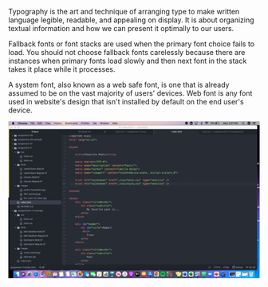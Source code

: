 Typography is the art and technique of arranging type to make written language legible, readable, and appealing on display. It is about organizing textual information and how we can present it optimally to our users.

Fallback fonts or font stacks are used when the primary font choice fails to load. You should not choose fallback fonts carelessly because there are instances when primary fonts load slowly and then next font in the stack takes it place while it processes.


A system font, also known as a web safe font, is one that is already assumed to be on the vast majority of users' devices. Web font is any font used in website's design that isn't installed by default on the end user's device. 

![Screenshot](./images/screenshot.png)
